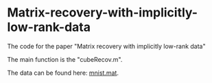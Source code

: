 # Matrix-recovery-with-implicitly-low-rank-data
The code for the paper "Matrix recovery with implicitly low-rank data"

The main function is the "cubeRecov.m".

The data can be found here: [mnist.mat](https://drive.google.com/file/d/1nM0BZNCZZxL_5hdvNLlAhNix3JFKSch1/view?usp=sharing). 
